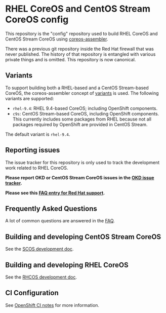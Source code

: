 # RHEL CoreOS and CentOS Stream CoreOS config

This repository is the "config" repository used to build RHEL CoreOS and CentOS
Stream CoreOS using [coreos-assembler].

There was a previous git repository inside the Red Hat firewall that was never
published. The history of that repository is entangled with various private
things and is omitted. This repository is now canonical.

## Variants

To support building both a RHEL-based and a CentOS Stream-based CoreOS, the
coreos-assembler concept of [variants] is used. The following variants are
supported:

- `rhel-9.4`: RHEL 9.4-based CoreOS; including OpenShift components.
- `c9s`: CentOS Stream-based CoreOS, including OpenShift components. This
  currently includes some packages from RHEL because not all packages required
  by OpenShift are provided in CentOS Stream.

The default variant is `rhel-9.4`.

## Reporting issues

The issue tracker for this repository is only used to track the development
work related to RHEL CoreOS.

**Please report OKD or CentOS Stream CoreOS issues in the [OKD issue tracker].**

**Please see this [FAQ entry for Red Hat support](docs/faq.md#q-where-should-i-report-issues-with-openshift-container-platform-or-red-hat-coreos).**

## Frequently Asked Questions

A lot of common questions are answered in the [FAQ](docs/faq.md).

## Building and developing CentOS Stream CoreOS

See the [SCOS development doc](docs/development-scos.md).

## Building and developing RHEL CoreOS

See the [RHCOS development doc](docs/development-rhcos.md).

## CI Configuration

See [OpenShift CI notes](docs/openshift-ci-notes.md) for more information.

[coreos-assembler]: https://github.com/coreos/coreos-assembler/
[OKD issue tracker]: https://github.com/openshift/okd/issues
[variants]: https://github.com/coreos/coreos-assembler/blob/065cd2d20e379642cc3a69e498d20708e2243b21/src/cmd-init#L45-L48
